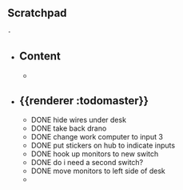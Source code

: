## Scratchpad
	-
- ## Content
	-
- ## {{renderer :todomaster}}
	- DONE hide wires under desk
	- DONE take back drano
	- DONE change work computer to input 3
	- DONE put stickers on hub to indicate inputs
	- DONE hook up monitors to new switch
	- DONE do i need a second switch?
	- DONE move monitors to left side of desk
	-